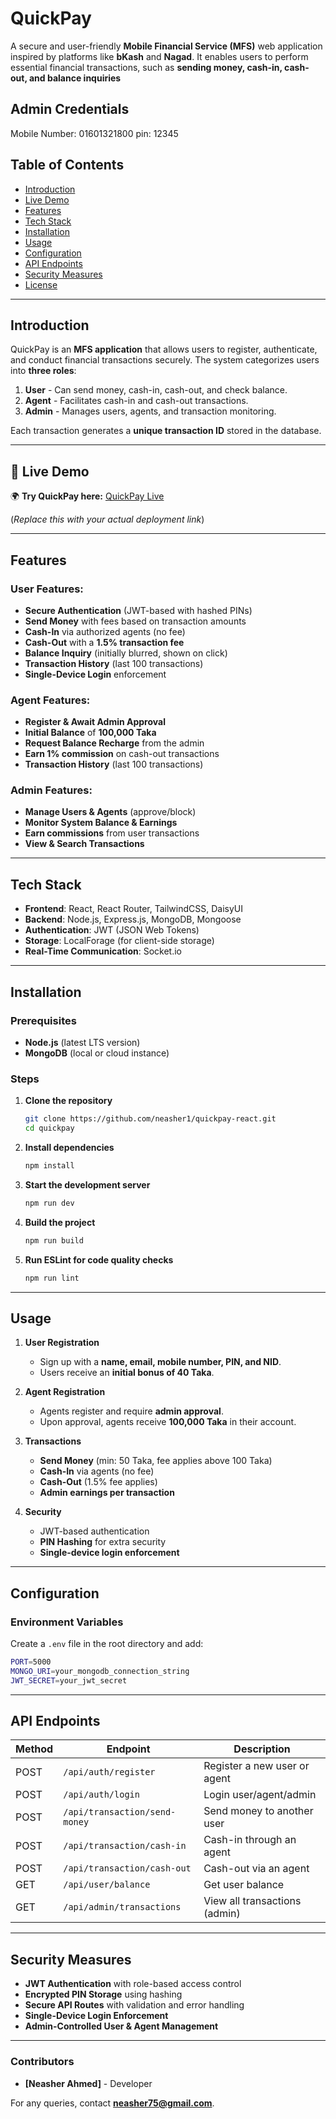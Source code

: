 # QuickPay

A secure and user-friendly **Mobile Financial Service (MFS)** web application inspired by platforms like **bKash** and **Nagad**. It enables users to perform essential financial transactions, such as **sending money, cash-in, cash-out, and balance inquiries**

## Admin Credentials
Mobile Number: 01601321800
pin: 12345

## Table of Contents

- [Introduction](#introduction)
- [Live Demo](#live-demo)
- [Features](#features)
- [Tech Stack](#tech-stack)
- [Installation](#installation)
- [Usage](#usage)
- [Configuration](#configuration)
- [API Endpoints](#api-endpoints)
- [Security Measures](#security-measures)
- [License](#license)

---

## Introduction

QuickPay is an **MFS application** that allows users to register, authenticate, and conduct financial transactions securely. The system categorizes users into **three roles**:

1. **User** - Can send money, cash-in, cash-out, and check balance.
2. **Agent** - Facilitates cash-in and cash-out transactions.
3. **Admin** - Manages users, agents, and transaction monitoring.

Each transaction generates a **unique transaction ID** stored in the database.

---

## 🔗 Live Demo  

🌍 **Try QuickPay here:** [QuickPay Live](https://quickpay-cash.netlify.app/)  

(*Replace this with your actual deployment link*)

---

## Features

### User Features:
- **Secure Authentication** (JWT-based with hashed PINs)
- **Send Money** with fees based on transaction amounts
- **Cash-In** via authorized agents (no fee)
- **Cash-Out** with a **1.5% transaction fee**
- **Balance Inquiry** (initially blurred, shown on click)
- **Transaction History** (last 100 transactions)
- **Single-Device Login** enforcement

### Agent Features:
- **Register & Await Admin Approval**
- **Initial Balance** of **100,000 Taka**
- **Request Balance Recharge** from the admin
- **Earn 1% commission** on cash-out transactions
- **Transaction History** (last 100 transactions)

### Admin Features:
- **Manage Users & Agents** (approve/block)
- **Monitor System Balance & Earnings**
- **Earn commissions** from user transactions
- **View & Search Transactions**

---

## Tech Stack

- **Frontend**: React, React Router, TailwindCSS, DaisyUI
- **Backend**: Node.js, Express.js, MongoDB, Mongoose
- **Authentication**: JWT (JSON Web Tokens)
- **Storage**: LocalForage (for client-side storage)
- **Real-Time Communication**: Socket.io

---

## Installation

### Prerequisites
- **Node.js** (latest LTS version)
- **MongoDB** (local or cloud instance)

### Steps
1. **Clone the repository**
   ```sh
   git clone https://github.com/neasher1/quickpay-react.git
   cd quickpay
   ```

2. **Install dependencies**
   ```sh
   npm install
   ```

3. **Start the development server**
   ```sh
   npm run dev
   ```

4. **Build the project**
   ```sh
   npm run build
   ```

5. **Run ESLint for code quality checks**
   ```sh
   npm run lint
   ```

---

## Usage

1. **User Registration**
   - Sign up with a **name, email, mobile number, PIN, and NID**.
   - Users receive an **initial bonus of 40 Taka**.

2. **Agent Registration**
   - Agents register and require **admin approval**.
   - Upon approval, agents receive **100,000 Taka** in their account.

3. **Transactions**
   - **Send Money** (min: 50 Taka, fee applies above 100 Taka)
   - **Cash-In** via agents (no fee)
   - **Cash-Out** (1.5% fee applies)
   - **Admin earnings per transaction**

4. **Security**
   - JWT-based authentication
   - **PIN Hashing** for extra security
   - **Single-device login enforcement**

---

## Configuration

### Environment Variables
Create a `.env` file in the root directory and add:

```sh
PORT=5000
MONGO_URI=your_mongodb_connection_string
JWT_SECRET=your_jwt_secret
```

---

## API Endpoints

| Method | Endpoint           | Description                     |
|--------|--------------------|---------------------------------|
| POST   | `/api/auth/register` | Register a new user or agent |
| POST   | `/api/auth/login`    | Login user/agent/admin       |
| POST   | `/api/transaction/send-money` | Send money to another user |
| POST   | `/api/transaction/cash-in`    | Cash-in through an agent  |
| POST   | `/api/transaction/cash-out`   | Cash-out via an agent     |
| GET    | `/api/user/balance`           | Get user balance          |
| GET    | `/api/admin/transactions`     | View all transactions (admin) |

---

## Security Measures

- **JWT Authentication** with role-based access control
- **Encrypted PIN Storage** using hashing
- **Secure API Routes** with validation and error handling
- **Single-Device Login Enforcement**
- **Admin-Controlled User & Agent Management**

---


### Contributors

- **[Neasher Ahmed]** - Developer

For any queries, contact **neasher75@gmail.com**.
